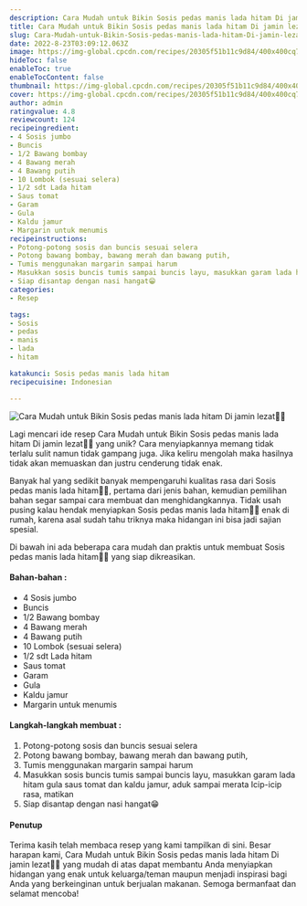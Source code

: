 ```yaml
---
description: Cara Mudah untuk Bikin Sosis pedas manis lada hitam Di jamin lezat"
title: Cara Mudah untuk Bikin Sosis pedas manis lada hitam Di jamin lezat
slug: Cara-Mudah-untuk-Bikin-Sosis-pedas-manis-lada-hitam-Di-jamin-lezat
date: 2022-8-23T03:09:12.063Z
image: https://img-global.cpcdn.com/recipes/20305f51b11c9d84/400x400cq70/photo.jpg
hideToc: false
enableToc: true
enableTocContent: false
thumbnail: https://img-global.cpcdn.com/recipes/20305f51b11c9d84/400x400cq70/photo.jpg
cover: https://img-global.cpcdn.com/recipes/20305f51b11c9d84/400x400cq70/photo.jpg
author: admin
ratingvalue: 4.8
reviewcount: 124
recipeingredient:
- 4 Sosis jumbo
- Buncis
- 1/2 Bawang bombay
- 4 Bawang merah
- 4 Bawang putih
- 10 Lombok (sesuai selera)
- 1/2 sdt Lada hitam
- Saus tomat
- Garam
- Gula
- Kaldu jamur
- Margarin untuk menumis
recipeinstructions:
- Potong-potong sosis dan buncis sesuai selera
- Potong bawang bombay, bawang merah dan bawang putih,
- Tumis menggunakan margarin sampai harum
- Masukkan sosis buncis tumis sampai buncis layu, masukkan garam lada hitam gula saus tomat dan kaldu jamur, aduk sampai merata Icip-icip rasa, matikan
- Siap disantap dengan nasi hangat😁
categories:
- Resep

tags:
- Sosis
- pedas
- manis
- lada
- hitam

katakunci: Sosis pedas manis lada hitam
recipecuisine: Indonesian

---
```


![Cara Mudah untuk Bikin Sosis pedas manis lada hitam Di jamin lezat👩‍🍳](https://img-global.cpcdn.com/recipes/20305f51b11c9d84/400x400cq70/photo.jpg)

Lagi mencari ide resep Cara Mudah untuk Bikin Sosis pedas manis lada hitam Di jamin lezat👩‍🍳 yang unik? Cara menyiapkannya memang tidak terlalu sulit namun tidak gampang juga. Jika keliru mengolah maka hasilnya tidak akan memuaskan dan justru cenderung tidak enak.

Banyak hal yang sedikit banyak mempengaruhi kualitas rasa dari Sosis pedas manis lada hitam👩‍🍳, pertama dari jenis bahan, kemudian pemilihan bahan segar sampai cara membuat dan menghidangkannya. Tidak usah pusing kalau hendak menyiapkan Sosis pedas manis lada hitam👩‍🍳 enak di rumah, karena asal sudah tahu triknya maka hidangan ini bisa jadi sajian spesial.

Di bawah ini ada beberapa cara mudah dan praktis untuk membuat Sosis pedas manis lada hitam👩‍🍳 yang siap dikreasikan.

<!--inarticleads1-->

#### Bahan-bahan :

- 4 Sosis jumbo
- Buncis
- 1/2 Bawang bombay
- 4 Bawang merah
- 4 Bawang putih
- 10 Lombok (sesuai selera)
- 1/2 sdt Lada hitam
- Saus tomat
- Garam
- Gula
- Kaldu jamur
- Margarin untuk menumis

<!--inarticleads2-->

#### Langkah-langkah membuat :

1. Potong-potong sosis dan buncis sesuai selera
1. Potong bawang bombay, bawang merah dan bawang putih,
1. Tumis menggunakan margarin sampai harum
1. Masukkan sosis buncis tumis sampai buncis layu, masukkan garam lada hitam gula saus tomat dan kaldu jamur, aduk sampai merata Icip-icip rasa, matikan
1. Siap disantap dengan nasi hangat😁

#### Penutup

Terima kasih telah membaca resep yang kami tampilkan di sini. Besar harapan kami, Cara Mudah untuk Bikin Sosis pedas manis lada hitam Di jamin lezat👩‍🍳 yang mudah di atas dapat membantu Anda menyiapkan hidangan yang enak untuk keluarga/teman maupun menjadi inspirasi bagi Anda yang berkeinginan untuk berjualan makanan. Semoga bermanfaat dan selamat mencoba!